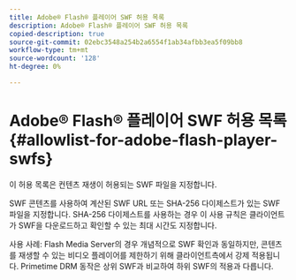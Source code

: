 ```yaml
---
title: Adobe® Flash® 플레이어 SWF 허용 목록
description: Adobe® Flash® 플레이어 SWF 허용 목록
copied-description: true
source-git-commit: 02ebc3548a254b2a6554f1ab34afbb3ea5f09bb8
workflow-type: tm+mt
source-wordcount: '128'
ht-degree: 0%

---
```


# Adobe® Flash® 플레이어 SWF 허용 목록{#allowlist-for-adobe-flash-player-swfs}

이 허용 목록은 컨텐츠 재생이 허용되는 SWF 파일을 지정합니다.

SWF 콘텐츠를 사용하여 계산된 SWF URL 또는 SHA-256 다이제스트가 있는 SWF 파일을 지정합니다. SHA-256 다이제스트를 사용하는 경우 이 사용 규칙은 클라이언트가 SWF을 다운로드하고 확인할 수 있는 최대 시간도 지정합니다.

사용 사례: Flash Media Server의 경우 개념적으로 SWF 확인과 동일하지만, 콘텐츠를 재생할 수 있는 비디오 플레이어를 제한하기 위해 클라이언트측에서 강제 적용됩니다. Primetime DRM 동작은 상위 SWF과 비교하여 하위 SWF의 적용과 다릅니다.
